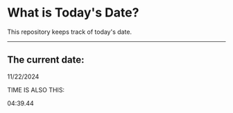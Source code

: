 # What is Today's Date?
This repository keeps track of today's date.
* * *
 
## The current date:  
 11/22/2024 
  
  
 TIME IS ALSO THIS: 
  
 04:39.44 
  
  
